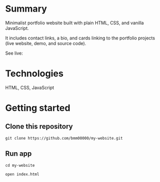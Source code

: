 # Summary

Minimalist portfolio website built with plain HTML, CSS, and vanilla JavaScript.

It includes contact links, a bio, and cards linking to the portfolio projects (live website, demo, and source code).

See live:

# Technologies

HTML, CSS, JavaScript

# Getting started

## Clone this repository

`git clone https://github.com/bmm00000/my-website.git`

## Run app

`cd my-website`

`open index.html`

